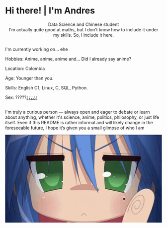 # Hi there! | I'm Andres

<div style="text-align: center;">Data Science and Chinese student</div>

<div style="text-align: center;">I'm actually quite good at maths, but I don't know how to include it under my skills. So, I include it here.</div>

##


I'm currently working on... ehe

Hobbies: Anime, anime, anime and... Did I already say anime?

Location: Colombia

Age: Younger than you.

Skills: English C1, Linux, C, SQL, Python.

Sex: ?????¿¿¿¿¿

##

I'm truly a curious person — always open and eager to debate or learn about anything, whether it's science, anime, politics, philosophy, or just life itself. Even if this README is rather informal and will likely change in the foreseeable future, I hope it’s given you a small glimpse of who I am

![kanata](kanata.png)

